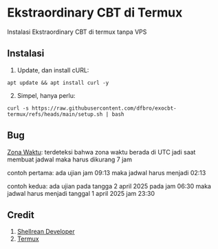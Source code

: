 # Ekstraordinary CBT di Termux
Instalasi Ekstraordinary CBT di termux tanpa VPS

## Instalasi

1. Update, dan install cURL:

```
apt update && apt install curl -y
```

2. Simpel, hanya perlu:

```
curl -s https://raw.githubusercontent.com/dfbro/exocbt-termux/refs/heads/main/setup.sh | bash
```

## Bug

[Zona Waktu](https://t.me/c/1403650697/21656/56322?single): terdeteksi bahwa zona waktu berada di UTC jadi saat membuat jadwal maka harus dikurang 7 jam

contoh pertama: ada ujian jam 09:13 maka jadwal harus menjadi 02:13

contoh kedua: ada ujian pada tangga 2 april 2025 pada jam 06:30 maka jadwal harus menjadi tanggal 1 april 2025 jam 23:30

## Credit

1. [Shellrean Developer](https://github.com/shellrean-dev)
2. [Termux](https://github.com/termux/termux-app)
